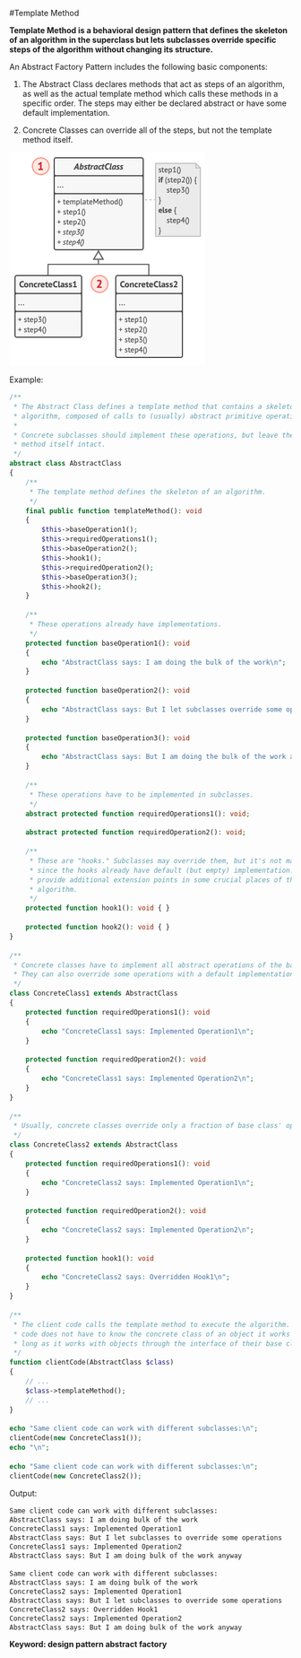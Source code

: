 #Template Method

**Template Method is a behavioral design pattern that defines the skeleton of an algorithm in the superclass but lets subclasses override specific steps of the algorithm without changing its structure.**

An Abstract Factory Pattern includes the following basic components:

1. The Abstract Class declares methods that act as steps of an algorithm, as well as the actual template method which calls these methods in a specific order. The steps may either be declared abstract or have some default implementation.

2. Concrete Classes can override all of the steps, but not the template method itself.
  
![Alt text](../../images/design-patterns/behavioral-design-patterns/template-method-structure.png?raw=true "Abstract Factory Pattern Structure")

Example:
```php
/**
 * The Abstract Class defines a template method that contains a skeleton of some
 * algorithm, composed of calls to (usually) abstract primitive operations.
 *
 * Concrete subclasses should implement these operations, but leave the template
 * method itself intact.
 */
abstract class AbstractClass
{
    /**
     * The template method defines the skeleton of an algorithm.
     */
    final public function templateMethod(): void
    {
        $this->baseOperation1();
        $this->requiredOperations1();
        $this->baseOperation2();
        $this->hook1();
        $this->requiredOperation2();
        $this->baseOperation3();
        $this->hook2();
    }

    /**
     * These operations already have implementations.
     */
    protected function baseOperation1(): void
    {
        echo "AbstractClass says: I am doing the bulk of the work\n";
    }

    protected function baseOperation2(): void
    {
        echo "AbstractClass says: But I let subclasses override some operations\n";
    }

    protected function baseOperation3(): void
    {
        echo "AbstractClass says: But I am doing the bulk of the work anyway\n";
    }

    /**
     * These operations have to be implemented in subclasses.
     */
    abstract protected function requiredOperations1(): void;

    abstract protected function requiredOperation2(): void;

    /**
     * These are "hooks." Subclasses may override them, but it's not mandatory
     * since the hooks already have default (but empty) implementation. Hooks
     * provide additional extension points in some crucial places of the
     * algorithm.
     */
    protected function hook1(): void { }

    protected function hook2(): void { }
}

/**
 * Concrete classes have to implement all abstract operations of the base class.
 * They can also override some operations with a default implementation.
 */
class ConcreteClass1 extends AbstractClass
{
    protected function requiredOperations1(): void
    {
        echo "ConcreteClass1 says: Implemented Operation1\n";
    }

    protected function requiredOperation2(): void
    {
        echo "ConcreteClass1 says: Implemented Operation2\n";
    }
}

/**
 * Usually, concrete classes override only a fraction of base class' operations.
 */
class ConcreteClass2 extends AbstractClass
{
    protected function requiredOperations1(): void
    {
        echo "ConcreteClass2 says: Implemented Operation1\n";
    }

    protected function requiredOperation2(): void
    {
        echo "ConcreteClass2 says: Implemented Operation2\n";
    }

    protected function hook1(): void
    {
        echo "ConcreteClass2 says: Overridden Hook1\n";
    }
}

/**
 * The client code calls the template method to execute the algorithm. Client
 * code does not have to know the concrete class of an object it works with, as
 * long as it works with objects through the interface of their base class.
 */
function clientCode(AbstractClass $class)
{
    // ...
    $class->templateMethod();
    // ...
}

echo "Same client code can work with different subclasses:\n";
clientCode(new ConcreteClass1());
echo "\n";

echo "Same client code can work with different subclasses:\n";
clientCode(new ConcreteClass2());
```
Output:

    Same client code can work with different subclasses:
    AbstractClass says: I am doing bulk of the work
    ConcreteClass1 says: Implemented Operation1
    AbstractClass says: But I let subclasses to override some operations
    ConcreteClass1 says: Implemented Operation2
    AbstractClass says: But I am doing bulk of the work anyway
    
    Same client code can work with different subclasses:
    AbstractClass says: I am doing bulk of the work
    ConcreteClass2 says: Implemented Operation1
    AbstractClass says: But I let subclasses to override some operations
    ConcreteClass2 says: Overridden Hook1
    ConcreteClass2 says: Implemented Operation2
    AbstractClass says: But I am doing bulk of the work anyway
    
**Keyword: design pattern abstract factory**